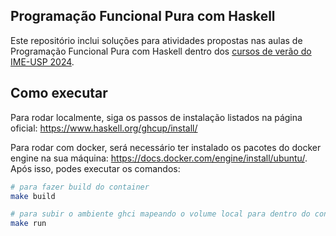 ## Programação Funcional Pura com Haskell

Este repositório inclui soluções para atividades propostas nas aulas de Programação Funcional Pura com Haskell dentro dos [cursos de verão do IME-USP 2024](https://www.ime.usp.br/verao).

## Como executar

Para rodar localmente, siga os passos de instalação listados na página oficial: https://www.haskell.org/ghcup/install/

Para rodar com docker, será necessário ter instalado os pacotes do docker engine na sua máquina: https://docs.docker.com/engine/install/ubuntu/.
Após isso, podes executar os comandos:

```sh
# para fazer build do container
make build

# para subir o ambiente ghci mapeando o volume local para dentro do container
make run

```
